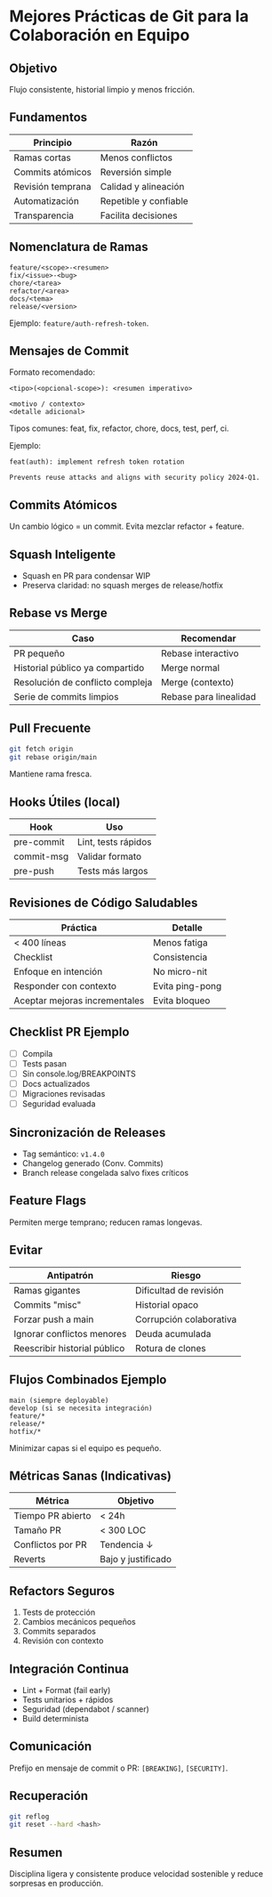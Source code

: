 # Mejores Prácticas de Git para la Colaboración en Equipo

## Objetivo
Flujo consistente, historial limpio y menos fricción.

## Fundamentos
| Principio | Razón |
|-----------|-------|
| Ramas cortas | Menos conflictos |
| Commits atómicos | Reversión simple |
| Revisión temprana | Calidad y alineación |
| Automatización | Repetible y confiable |
| Transparencia | Facilita decisiones |

## Nomenclatura de Ramas
```
feature/<scope>-<resumen>
fix/<issue>-<bug>
chore/<tarea>
refactor/<area>
docs/<tema>
release/<version>
```
Ejemplo: `feature/auth-refresh-token`.

## Mensajes de Commit
Formato recomendado:
```
<tipo>(<opcional-scope>): <resumen imperativo>

<motivo / contexto>
<detalle adicional>
```
Tipos comunes: feat, fix, refactor, chore, docs, test, perf, ci.

Ejemplo:
```
feat(auth): implement refresh token rotation

Prevents reuse attacks and aligns with security policy 2024-Q1.
```

## Commits Atómicos
Un cambio lógico = un commit. Evita mezclar refactor + feature.

## Squash Inteligente
- Squash en PR para condensar WIP
- Preserva claridad: no squash merges de release/hotfix

## Rebase vs Merge
| Caso | Recomendar |
|------|------------|
| PR pequeño | Rebase interactivo |
| Historial público ya compartido | Merge normal |
| Resolución de conflicto compleja | Merge (contexto) |
| Serie de commits limpios | Rebase para linealidad |

## Pull Frecuente
```bash
git fetch origin
git rebase origin/main
```
Mantiene rama fresca.

## Hooks Útiles (local)
| Hook | Uso |
|------|-----|
| pre-commit | Lint, tests rápidos |
| commit-msg | Validar formato |
| pre-push | Tests más largos |

## Revisiones de Código Saludables
| Práctica | Detalle |
|----------|---------|
| < 400 líneas | Menos fatiga |
| Checklist | Consistencia |
| Enfoque en intención | No micro-nit |
| Responder con contexto | Evita ping-pong |
| Aceptar mejoras incrementales | Evita bloqueo |

## Checklist PR Ejemplo
- [ ] Compila
- [ ] Tests pasan
- [ ] Sin console.log/BREAKPOINTS
- [ ] Docs actualizados
- [ ] Migraciones revisadas
- [ ] Seguridad evaluada

## Sincronización de Releases
- Tag semántico: `v1.4.0`
- Changelog generado (Conv. Commits)
- Branch release congelada salvo fixes críticos

## Feature Flags
Permiten merge temprano; reducen ramas longevas.

## Evitar
| Antipatrón | Riesgo |
|-----------|-------|
| Ramas gigantes | Dificultad de revisión |
| Commits "misc" | Historial opaco |
| Forzar push a main | Corrupción colaborativa |
| Ignorar conflictos menores | Deuda acumulada |
| Reescribir historial público | Rotura de clones |

## Flujos Combinados Ejemplo
```
main (siempre deployable)
develop (si se necesita integración)
feature/*
release/*
hotfix/*
```
Minimizar capas si el equipo es pequeño.

## Métricas Sanas (Indicativas)
| Métrica | Objetivo |
|---------|---------|
| Tiempo PR abierto | < 24h |
| Tamaño PR | < 300 LOC |
| Conflictos por PR | Tendencia ↓ |
| Reverts | Bajo y justificado |

## Refactors Seguros
1. Tests de protección
2. Cambios mecánicos pequeños
3. Commits separados
4. Revisión con contexto

## Integración Continua
- Lint + Format (fail early)
- Tests unitarios + rápidos
- Seguridad (dependabot / scanner)
- Build determinista

## Comunicación
Prefijo en mensaje de commit o PR: `[BREAKING]`, `[SECURITY]`.

## Recuperación
```bash
git reflog
git reset --hard <hash>
```

## Resumen
Disciplina ligera y consistente produce velocidad sostenible y reduce sorpresas en producción.
